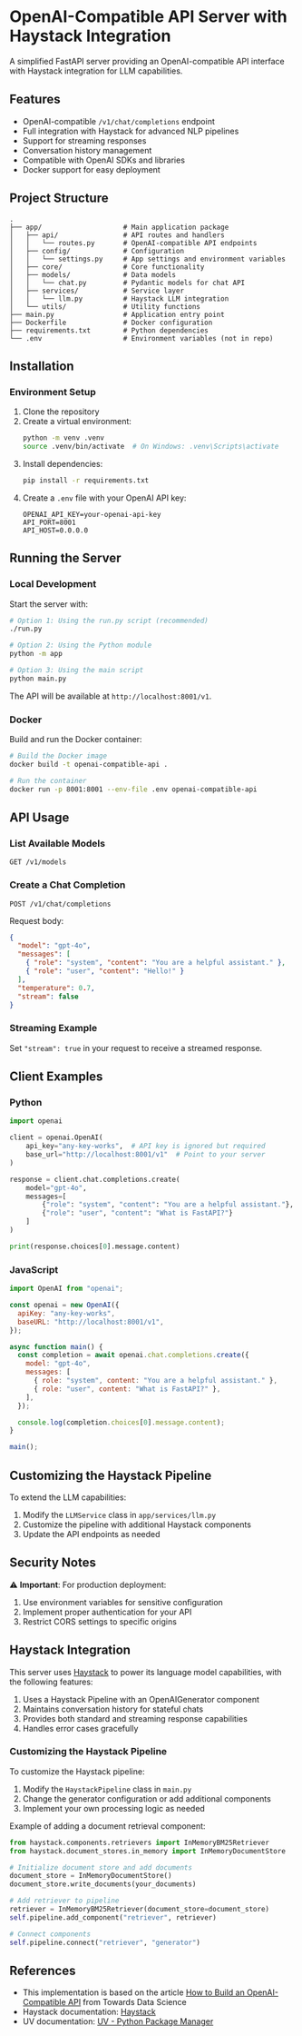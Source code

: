 # OpenAI-Compatible API Server with Haystack Integration

A simplified FastAPI server providing an OpenAI-compatible API interface with Haystack integration for LLM capabilities.

## Features

- OpenAI-compatible `/v1/chat/completions` endpoint
- Full integration with Haystack for advanced NLP pipelines
- Support for streaming responses
- Conversation history management
- Compatible with OpenAI SDKs and libraries
- Docker support for easy deployment

## Project Structure

```
.
├── app/                    # Main application package
│   ├── api/                # API routes and handlers
│   │   └── routes.py       # OpenAI-compatible API endpoints
│   ├── config/             # Configuration
│   │   └── settings.py     # App settings and environment variables
│   ├── core/               # Core functionality
│   ├── models/             # Data models
│   │   └── chat.py         # Pydantic models for chat API
│   ├── services/           # Service layer
│   │   └── llm.py          # Haystack LLM integration
│   └── utils/              # Utility functions
├── main.py                 # Application entry point
├── Dockerfile              # Docker configuration
├── requirements.txt        # Python dependencies
└── .env                    # Environment variables (not in repo)
```

## Installation

### Environment Setup

1. Clone the repository
2. Create a virtual environment:
   ```bash
   python -m venv .venv
   source .venv/bin/activate  # On Windows: .venv\Scripts\activate
   ```
3. Install dependencies:
   ```bash
   pip install -r requirements.txt
   ```
4. Create a `.env` file with your OpenAI API key:
   ```
   OPENAI_API_KEY=your-openai-api-key
   API_PORT=8001
   API_HOST=0.0.0.0
   ```

## Running the Server

### Local Development

Start the server with:

```bash
# Option 1: Using the run.py script (recommended)
./run.py

# Option 2: Using the Python module
python -m app

# Option 3: Using the main script
python main.py
```

The API will be available at `http://localhost:8001/v1`.

### Docker

Build and run the Docker container:

```bash
# Build the Docker image
docker build -t openai-compatible-api .

# Run the container
docker run -p 8001:8001 --env-file .env openai-compatible-api
```

## API Usage

### List Available Models

```
GET /v1/models
```

### Create a Chat Completion

```
POST /v1/chat/completions
```

Request body:

```json
{
  "model": "gpt-4o",
  "messages": [
    { "role": "system", "content": "You are a helpful assistant." },
    { "role": "user", "content": "Hello!" }
  ],
  "temperature": 0.7,
  "stream": false
}
```

### Streaming Example

Set `"stream": true` in your request to receive a streamed response.

## Client Examples

### Python

```python
import openai

client = openai.OpenAI(
    api_key="any-key-works",  # API key is ignored but required
    base_url="http://localhost:8001/v1"  # Point to your server
)

response = client.chat.completions.create(
    model="gpt-4o",
    messages=[
        {"role": "system", "content": "You are a helpful assistant."},
        {"role": "user", "content": "What is FastAPI?"}
    ]
)

print(response.choices[0].message.content)
```

### JavaScript

```javascript
import OpenAI from "openai";

const openai = new OpenAI({
  apiKey: "any-key-works",
  baseURL: "http://localhost:8001/v1",
});

async function main() {
  const completion = await openai.chat.completions.create({
    model: "gpt-4o",
    messages: [
      { role: "system", content: "You are a helpful assistant." },
      { role: "user", content: "What is FastAPI?" },
    ],
  });

  console.log(completion.choices[0].message.content);
}

main();
```

## Customizing the Haystack Pipeline

To extend the LLM capabilities:

1. Modify the `LLMService` class in `app/services/llm.py`
2. Customize the pipeline with additional Haystack components
3. Update the API endpoints as needed

## Security Notes

⚠️ **Important**: For production deployment:

1. Use environment variables for sensitive configuration
2. Implement proper authentication for your API
3. Restrict CORS settings to specific origins

## Haystack Integration

This server uses [Haystack](https://haystack.deepset.ai/) to power its language model capabilities, with the following features:

1. Uses a Haystack Pipeline with an OpenAIGenerator component
2. Maintains conversation history for stateful chats
3. Provides both standard and streaming response capabilities
4. Handles error cases gracefully

### Customizing the Haystack Pipeline

To customize the Haystack pipeline:

1. Modify the `HaystackPipeline` class in `main.py`
2. Change the generator configuration or add additional components
3. Implement your own processing logic as needed

Example of adding a document retrieval component:

```python
from haystack.components.retrievers import InMemoryBM25Retriever
from haystack.document_stores.in_memory import InMemoryDocumentStore

# Initialize document store and add documents
document_store = InMemoryDocumentStore()
document_store.write_documents(your_documents)

# Add retriever to pipeline
retriever = InMemoryBM25Retriever(document_store=document_store)
self.pipeline.add_component("retriever", retriever)

# Connect components
self.pipeline.connect("retriever", "generator")
```

## References

- This implementation is based on the article [How to Build an OpenAI-Compatible API](https://towardsdatascience.com/how-to-build-an-openai-compatible-api-87c8edea2f06) from Towards Data Science
- Haystack documentation: [Haystack](https://docs.haystack.deepset.ai/)
- UV documentation: [UV - Python Package Manager](https://github.com/astral-sh/uv)
